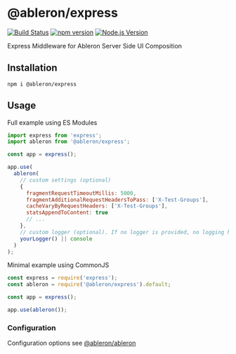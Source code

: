 # @ableron/express

[![Build Status](https://github.com/ableron/ableron-express/actions/workflows/test.yml/badge.svg)](https://github.com/ableron/ableron-express/actions/workflows/test.yml)
[![npm version](https://badge.fury.io/js/@ableron%2Fexpress.svg)](https://badge.fury.io/js/@ableron%2Fexpress)
[![Node.js Version](https://img.shields.io/badge/Node.js-18+-4EB1BA.svg)](https://nodejs.org/docs/latest-v18.x/api/)

Express Middleware for Ableron Server Side UI Composition

## Installation

```shell
npm i @ableron/express
```

## Usage

Full example using ES Modules

```js
import express from 'express';
import ableron from '@ableron/express';

const app = express();

app.use(
  ableron(
    // custom settings (optional)
    {
      fragmentRequestTimeoutMillis: 5000,
      fragmentAdditionalRequestHeadersToPass: ['X-Test-Groups'],
      cacheVaryByRequestHeaders: ['X-Test-Groups'],
      statsAppendToContent: true
      // ...
    },
    // custom logger (optional). If no logger is provided, no logging happens at all
    yourLogger() || console
  )
);
```

Minimal example using CommonJS

```js
const express = require('express');
const ableron = require('@ableron/express').default;

const app = express();

app.use(ableron());
```

### Configuration

Configuration options see [@ableron/ableron](https://github.com/ableron/ableron-js#configuration)
